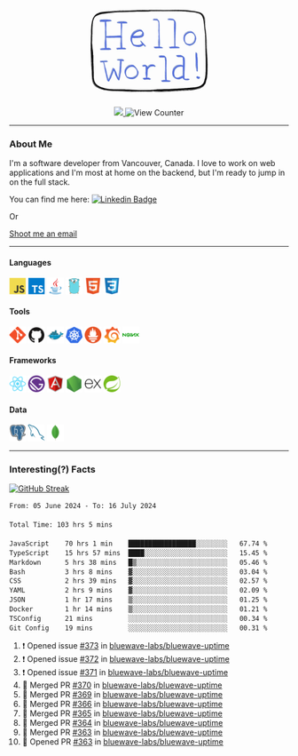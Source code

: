<div align="center">
    <img src="./img/hello_world.webp" height="200px" width="">
    <div>
        <a href="https://www.linkedin.com/in/ajhollid">
            <img src="https://img.shields.io/badge/LinkedIn-blue"/>
        </a>
        <img src="https://komarev.com/ghpvc/?username=ajhollid&color=yellow" alt="View Counter">
    </div>
</div>

---

### About Me

I'm a software developer from Vancouver, Canada. I love to work on web applications and I'm most at home on the backend, but I'm ready to jump in on the full stack.

You can find me here: [![Linkedin Badge](https://img.shields.io/badge/-ajhollid-blue?style=flat&logo=Linkedin&logoColor=white)](https://www.linkedin.com/in/ajhollid)

Or

[Shoot me an email](mailto:ajhollid@gmail.com)

---

#### Languages

<div>
    <img src="./img/devicons/javascript-original.svg" width=30 height=30 alt="JavaScript">
    <img src="/img/devicons/typescript-original.svg" width=30 height=30 alt="TypeScript">
    <img src="./img/devicons/java-original.svg" width=30 height=30 alt="Java">
    <img src="./img/devicons/go-original.svg" width=30 height=30 alt="Golang">
    <img src="./img/devicons/html5-original.svg" width=30 height=30 alt="HTML 5">
    <img src="./img/devicons/css3-original.svg" width=30 height=30 alt="CSS 3">
</div>

#### Tools

<div>
    <img src="./img/devicons/git-original.svg" width=30 height=30 alt="Git">
    <img src="./img/devicons/github-original.svg" width=30 height=30 alt="Github">
    <img src="./img/devicons/docker-original.svg" width=30 
    height=30 alt="Docker">
    <img src="./img/devicons/kubernetes-original.svg" width=30 height=30 alt="K8">
    <img src="./img/devicons/prometheus-original.svg" width=30 height=30 alt="Prometheus">
    <img src="./img/devicons/grafana-original.svg" width=30 height=30 alt="Grafana">
    <img src="./img/devicons/nginx-original.svg" width=30 height=30 alt="Nginx">
</div>

#### Frameworks

<div>
    <img src="./img/devicons/react-original.svg" width=30 height=30 alt="React">
    <img src="./img/devicons/gatsby-original.svg" width=30 height=30 alt="Gatsby">
    <img src="./img/devicons/angularjs-original.svg" width=30 height=30 alt="AngularJS">
    <img src="./img/devicons/nodejs-original.svg" width=30 height=30 alt="NodeJS">
    <img src="./img/devicons/express-original.svg" width=30 height=30 alt="Express">
    <img src="./img/devicons/spring-original.svg" width=30 height=30 alt="Spring">
</div>

#### Data

<div>
    <img src="./img/devicons/postgresql-original.svg" width=30 height=30 alt="Postgresql">
    <img src="./img/devicons/mysql-original.svg" width=30 height=30 alt="Mysql">
    <img src="./img/devicons/mongodb-original.svg" width=30 height=30 alt="MongoDB">
</div>

---

### Interesting(?) Facts

[![GitHub Streak](http://github-readme-streak-stats.herokuapp.com?user=ajhollid)](https://git.io/streak-stats)

 <!--START_SECTION:waka-->

```txt
From: 05 June 2024 - To: 16 July 2024

Total Time: 103 hrs 5 mins

JavaScript    70 hrs 1 min    █████████████████░░░░░░░░   67.74 %
TypeScript    15 hrs 57 mins  ████░░░░░░░░░░░░░░░░░░░░░   15.45 %
Markdown      5 hrs 38 mins   █▒░░░░░░░░░░░░░░░░░░░░░░░   05.46 %
Bash          3 hrs 8 mins    ▓░░░░░░░░░░░░░░░░░░░░░░░░   03.04 %
CSS           2 hrs 39 mins   ▓░░░░░░░░░░░░░░░░░░░░░░░░   02.57 %
YAML          2 hrs 9 mins    ▓░░░░░░░░░░░░░░░░░░░░░░░░   02.09 %
JSON          1 hr 17 mins    ▒░░░░░░░░░░░░░░░░░░░░░░░░   01.25 %
Docker        1 hr 14 mins    ▒░░░░░░░░░░░░░░░░░░░░░░░░   01.21 %
TSConfig      21 mins         ░░░░░░░░░░░░░░░░░░░░░░░░░   00.34 %
Git Config    19 mins         ░░░░░░░░░░░░░░░░░░░░░░░░░   00.31 %
```

<!--END_SECTION:waka-->


<!--START_SECTION:activity-->
1. ❗ Opened issue [#373](https://github.com/bluewave-labs/bluewave-uptime/issues/373) in [bluewave-labs/bluewave-uptime](https://github.com/bluewave-labs/bluewave-uptime)
2. ❗ Opened issue [#372](https://github.com/bluewave-labs/bluewave-uptime/issues/372) in [bluewave-labs/bluewave-uptime](https://github.com/bluewave-labs/bluewave-uptime)
3. ❗ Opened issue [#371](https://github.com/bluewave-labs/bluewave-uptime/issues/371) in [bluewave-labs/bluewave-uptime](https://github.com/bluewave-labs/bluewave-uptime)
4. 🎉 Merged PR [#370](https://github.com/bluewave-labs/bluewave-uptime/pull/370) in [bluewave-labs/bluewave-uptime](https://github.com/bluewave-labs/bluewave-uptime)
5. 🎉 Merged PR [#369](https://github.com/bluewave-labs/bluewave-uptime/pull/369) in [bluewave-labs/bluewave-uptime](https://github.com/bluewave-labs/bluewave-uptime)
6. 🎉 Merged PR [#366](https://github.com/bluewave-labs/bluewave-uptime/pull/366) in [bluewave-labs/bluewave-uptime](https://github.com/bluewave-labs/bluewave-uptime)
7. 🎉 Merged PR [#365](https://github.com/bluewave-labs/bluewave-uptime/pull/365) in [bluewave-labs/bluewave-uptime](https://github.com/bluewave-labs/bluewave-uptime)
8. 🎉 Merged PR [#364](https://github.com/bluewave-labs/bluewave-uptime/pull/364) in [bluewave-labs/bluewave-uptime](https://github.com/bluewave-labs/bluewave-uptime)
9. 🎉 Merged PR [#363](https://github.com/bluewave-labs/bluewave-uptime/pull/363) in [bluewave-labs/bluewave-uptime](https://github.com/bluewave-labs/bluewave-uptime)
10. 💪 Opened PR [#363](https://github.com/bluewave-labs/bluewave-uptime/pull/363) in [bluewave-labs/bluewave-uptime](https://github.com/bluewave-labs/bluewave-uptime)
<!--END_SECTION:activity-->

